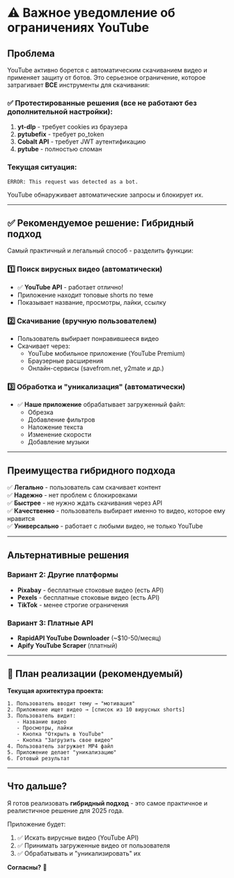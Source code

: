 # ⚠️ Важное уведомление об ограничениях YouTube

## Проблема

YouTube активно борется с автоматическим скачиванием видео и применяет защиту от ботов. Это серьезное ограничение, которое затрагивает **ВСЕ** инструменты для скачивания:

### ✅ Протестированные решения (все не работают без дополнительной настройки):
1. **yt-dlp** - требует cookies из браузера
2. **pytubefix** - требует po_token
3. **Cobalt API** - требует JWT аутентификацию
4. **pytube** - полностью сломан

### Текущая ситуация:
```
ERROR: This request was detected as a bot.
```

YouTube обнаруживает автоматические запросы и блокирует их.

---

## ✅ Рекомендуемое решение: Гибридный подход

Самый практичный и легальный способ - разделить функции:

### 1️⃣ **Поиск вирусных видео** (автоматически)
- ✅ **YouTube API** - работает отлично!
- Приложение находит топовые shorts по теме
- Показывает название, просмотры, лайки, ссылку

### 2️⃣ **Скачивание** (вручную пользователем)
- Пользователь выбирает понравившееся видео
- Скачивает через:
  - YouTube мобильное приложение (YouTube Premium)
  - Браузерные расширения
  - Онлайн-сервисы (savefrom.net, y2mate и др.)

### 3️⃣ **Обработка и "уникализация"** (автоматически)
- ✅ **Наше приложение** обрабатывает загруженный файл:
  - Обрезка
  - Добавление фильтров
  - Наложение текста
  - Изменение скорости
  - Добавление музыки

---

## Преимущества гибридного подхода

✅ **Легально** - пользователь сам скачивает контент  
✅ **Надежно** - нет проблем с блокировками  
✅ **Быстрее** - не нужно ждать скачивания через API  
✅ **Качественно** - пользователь выбирает именно то видео, которое ему нравится  
✅ **Универсально** - работает с любыми видео, не только YouTube  

---

## Альтернативные решения

### Вариант 2: Другие платформы
- **Pixabay** - бесплатные стоковые видео (есть API)
- **Pexels** - бесплатные стоковые видео (есть API)
- **TikTok** - менее строгие ограничения

### Вариант 3: Платные API
- **RapidAPI YouTube Downloader** (~$10-50/месяц)
- **Apify YouTube Scraper** (платный)

---

## 🎯 План реализации (рекомендуемый)

**Текущая архитектура проекта:**

```
1. Пользователь вводит тему → "мотивация"
2. Приложение ищет видео → [список из 10 вирусных shorts]
3. Пользователь видит:
   - Название видео
   - Просмотры, лайки
   - Кнопка "Открыть в YouTube"
   - Кнопка "Загрузить свое видео"
4. Пользователь загружает MP4 файл
5. Приложение делает "уникализацию"
6. Готовый результат
```

---

## Что дальше?

Я готов реализовать **гибридный подход** - это самое практичное и реалистичное решение для 2025 года.

Приложение будет:
1. ✅ Искать вирусные видео (YouTube API)
2. ✅ Принимать загруженные видео от пользователя
3. ✅ Обрабатывать и "уникализировать" их

**Согласны?** 🤔
